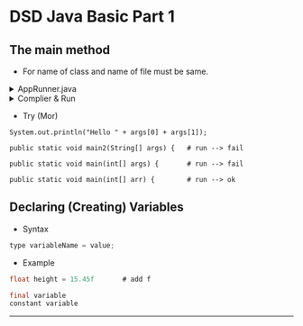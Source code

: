 # DSD Java Basic Part 1

## The main method
* For name of class and name of file must be same.

<details>
<summary>AppRunner.java</summary>

```java
class HelloWorld{
    public static void main(String[] args) {
        System.out.println("Hello " +args[0]);
    }
}
```

</details>

<details>

<summary>Complier & Run</summary>

```terminal
>javac HelloWorld.java

>java HelloWorld kittisak
Hello kittisak
```

</details>

* Try (Mor)

```
System.out.println("Hello " + args[0] + args[1]);

public static void main2(String[] args) {   # run --> fail

public static void main(int[] args) {       # run --> fail

public static void main(int[] arr) {        # run --> ok
```

## Declaring (Creating) Variables

* Syntax
```java
type variableName = value;
```

* Example
```java
float height = 15.45f       # add f

final variable
constant variable
```

---